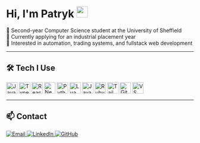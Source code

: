 # Hi, I'm Patryk <img src="https://raw.githubusercontent.com/MartinHeinz/MartinHeinz/master/wave.gif" width="30px">

🔷 Second-year Computer Science student at the University of Sheffield  
🔷 Currently applying for an industrial placement year  
🔷 Interested in automation, trading systems, and fullstack web development  

---

## 🛠️ Tech I Use

<div align="left">
  <img src="https://cdn.jsdelivr.net/gh/devicons/devicon/icons/javascript/javascript-original.svg" title="JavaScript" width="30"/>
  <img src="https://cdn.jsdelivr.net/gh/devicons/devicon/icons/typescript/typescript-original.svg" title="TypeScript" width="30"/>
  <img src="https://cdn.jsdelivr.net/gh/devicons/devicon/icons/react/react-original.svg" title="React" width="30"/>
  <img src="https://cdn.jsdelivr.net/gh/devicons/devicon/icons/nextjs/nextjs-original.svg" title="Next.js" width="30"/>
  <img src="https://cdn.jsdelivr.net/gh/devicons/devicon/icons/python/python-original.svg" title="Python" width="30"/>
  <img src="https://cdn.jsdelivr.net/gh/devicons/devicon/icons/lua/lua-original.svg" title="Lua" width="30"/>
  <img src="https://cdn.jsdelivr.net/gh/devicons/devicon/icons/java/java-original.svg" title="Java" width="30"/>
  <img src="https://cdn.jsdelivr.net/gh/devicons/devicon/icons/ruby/ruby-original.svg" title="Ruby" width="30"/>
  <img src="https://cdn.jsdelivr.net/gh/devicons/devicon/icons/tailwindcss/tailwindcss-original.svg" title="Tailwind CSS" width="30"/>
  <img src="https://cdn.jsdelivr.net/gh/devicons/devicon/icons/git/git-original.svg" title="Git" width="30"/>
  <img src="https://cdn.jsdelivr.net/gh/devicons/devicon/icons/vscode/vscode-original.svg" title="VS Code" width="30"/>
</div>

---

## 📫 Contact

<div align="left">
  <a href="mailto:patbroncel@gmail.com" target="_blank">
    <img src="https://img.shields.io/badge/email-%23D14836.svg?&style=for-the-badge&logo=gmail&logoColor=white" alt="Email"/>
  </a>
  <a href="https://linkedin.com/in/patrykbr" target="_blank">
    <img src="https://img.shields.io/badge/linkedin-%230077B5.svg?&style=for-the-badge&logo=linkedin&logoColor=white" alt="LinkedIn"/>
  </a>
  <a href="https://github.com/PatrykBr" target="_blank">
    <img src="https://img.shields.io/badge/github-%2312100E.svg?&style=for-the-badge&logo=github&logoColor=white" alt="GitHub"/>
  </a>
</div>
